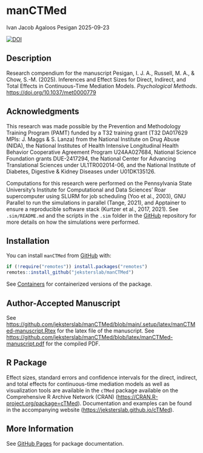 manCTMed
================
Ivan Jacob Agaloos Pesigan
2025-09-23

<!-- README.md is generated from .setup/readme/README.Rmd. Please edit that file -->

<!-- badges: start -->

[![DOI](https://zenodo.org/badge/DOI/10.1037/met0000779.svg)](https://doi.org/10.1037/met0000779)
<!-- badges: end -->

## Description

Research compendium for the manuscript Pesigan, I. J. A., Russell, M.
A., & Chow, S.-M. (2025). Inferences and Effect Sizes for Direct,
Indirect, and Total Effects in Continuous-Time Mediation Models.
*Psychological Methods*. <https://doi.org/10.1037/met0000779>

## Acknowledgments

This research was made possible by the Prevention and Methodology
Training Program (PAMT) funded by a T32 training grant (T32 DA017629
MPIs: J. Maggs & S. Lanza) from the National Institute on Drug Abuse
(NIDA), the National Institutes of Health Intensive Longitudinal Health
Behavior Cooperative Agreement Program U24AA027684, National Science
Foundation grants DUE-2417294, the National Center for Advancing
Translational Sciences under UL1TR002014-06, and the National Institute
of Diabetes, Digestive & Kidney Diseases under U01DK135126.

Computations for this research were performed on the Pennsylvania State
University’s Institute for Computational and Data Sciences’ Roar
supercomputer using SLURM for job scheduling (Yoo et al., 2003), GNU
Parallel to run the simulations in parallel (Tange, 2021), and Apptainer
to ensure a reproducible software stack (Kurtzer et al., 2017, 2021).
See `.sim/README.md` and the scripts in the `.sim` folder in the
[GitHub](https://github.com/jeksterslab/manCTMed) repository for more
details on how the simulations were performed.

## Installation

You can install `manCTMed` from
[GitHub](https://github.com/jeksterslab/manCTMed) with:

``` r
if (!require("remotes")) install.packages("remotes")
remotes::install_github("jeksterslab/manCTMed")
```

See
[Containers](https://jeksterslab.github.io/manCTMed/articles/containers.html)
for containerized versions of the package.

## Author-Accepted Manuscript

See
<https://github.com/jeksterslab/manCTMed/blob/main/.setup/latex/manCTMed-manuscript.Rtex>
for the latex file of the manuscript. See
<https://github.com/jeksterslab/manCTMed/blob/latex/manCTMed-manuscript.pdf>
for the compiled PDF.

## R Package

Effect sizes, standard errors and confidence intervals for the direct,
indirect, and total effects for continuous-time mediation models as well
as visualization tools are available in the `cTMed` package available on
the Comprehensive R Archive Network (CRAN)
(<https://CRAN.R-project.org/package=cTMed>). Documentation and examples
can be found in the accompanying website
(<https://jeksterslab.github.io/cTMed>).

## More Information

See [GitHub Pages](https://jeksterslab.github.io/manCTMed/index.html)
for package documentation.
